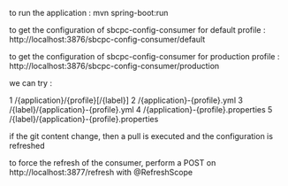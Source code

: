 
to run the application : 
    mvn spring-boot:run

to get the configuration of sbcpc-config-consumer for default profile :
    http://localhost:3876/sbcpc-config-consumer/default
    
    
to get the configuration of sbcpc-config-consumer for production profile :
    http://localhost:3876/sbcpc-config-consumer/production
    
we can try :

1 /{application}/{profile}[/{label}]
2 /{application}-{profile}.yml
3 /{label}/{application}-{profile}.yml
4 /{application}-{profile}.properties
5 /{label}/{application}-{profile}.properties
    
    
if the git content change, then a pull is executed and the configuration is refreshed




to force the refresh of the consumer,
perform a POST on http://localhost:3877/refresh
with @RefreshScope